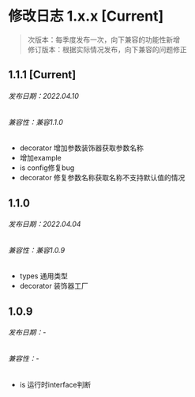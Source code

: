# 修改日志 1.x.x [Current]

> 次版本：每季度发布一次，向下兼容的功能性新增  
> 修订版本：根据实际情况发布，向下兼容的问题修正

## 1.1.1 [Current]
###### 发布日期：2022.04.10
###### 兼容性：兼容1.1.0

+ decorator 增加参数装饰器获取参数名称
+ 增加example
+ is config修复bug
+ decorator 修复参数名称获取名称不支持默认值的情况

## 1.1.0 
###### 发布日期：2022.04.04
###### 兼容性：兼容1.0.9

+ types 通用类型
+ decorator 装饰器工厂

## 1.0.9
###### 发布日期：-
###### 兼容性：-

+ is 运行时interface判断